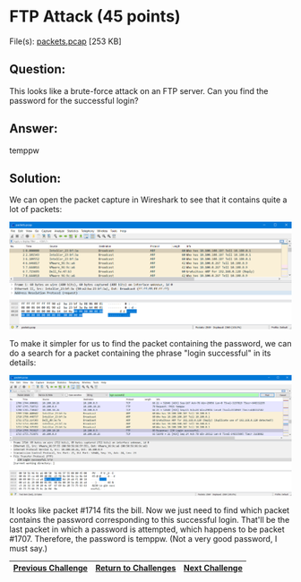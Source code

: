 # FTP Attack (45 points)

File(s): [packets.pcap](packets.pcap) [253 KB]

## Question:

This looks like a brute-force attack on an FTP server. Can you find the password for the successful login?

## Answer:

temppw

## Solution:

We can open the packet capture in Wireshark to see that it contains quite a lot of packets:

![pcap.png](pcap.png)

To make it simpler for us to find the packet containing the password, we can do a search for a packet containing the phrase "login successful" in its details:

![packet.png](packet.png)

It looks like packet #1714 fits the bill. Now we just need to find which packet contains the password corresponding to this successful login. That'll be the last packet in which a password is attempted, which happens to be packet #1707. Therefore, the password is temppw. (Not a very good password, I must say.)

| [Previous Challenge](/Challenges/Operate-And-Maintain/7/README.md#top) | [Return to Challenges](/Challenges/../../../#modules) | [Next Challenge](/Challenges/Oversee-And-Govern/1/README.md#top) |
| :------- | :-----: | ------: |
